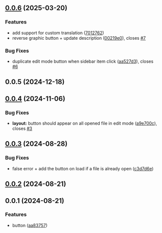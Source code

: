 ## [0.0.6](https://github.com/Mara-Li/obsidian-edit-shortcut/compare/0.0.5...0.0.6) (2025-03-20)
### Features

* add support for custom translation ([7012762](https://github.com/Mara-Li/obsidian-edit-shortcut/commit/7012762791bf4bd326c831e6fec18f991f758dc6))
* reverse graphic button + update description ([00219e0](https://github.com/Mara-Li/obsidian-edit-shortcut/commit/00219e059d5634a0493903867aafd2ca165f451a)), closes [#7](https://github.com/Mara-Li/obsidian-edit-shortcut/issues/7)

### Bug Fixes

* duplicate edit mode button when sidebar item click ([aa527d3](https://github.com/Mara-Li/obsidian-edit-shortcut/commit/aa527d3562e5a4b6c1b87a7a9c4747ab4896fad6)), closes [#6](https://github.com/Mara-Li/obsidian-edit-shortcut/issues/6)

## 0.0.5 (2024-12-18)

## [0.0.4](https://github.com/Mara-Li/obsidian-edit-shortcut/compare/0.0.3...0.0.4) (2024-11-06)
### Bug Fixes

* **layout:** button should appear on all opened file in edit mode ([a9e700c](https://github.com/Mara-Li/obsidian-edit-shortcut/commit/a9e700c51ca41003326219815c5ef561db760d82)), closes [#3](https://github.com/Mara-Li/obsidian-edit-shortcut/issues/3)

## [0.0.3](https://github.com/Mara-Li/obsidian-shortcuts-LP_Source/compare/0.0.2...0.0.3) (2024-08-28)
### Bug Fixes

* false error + add the button on load if a file is already open ([c3d7d6e](https://github.com/Mara-Li/obsidian-shortcuts-LP_Source/commit/c3d7d6eec7dc1a76d8460d4f42d46d60fa4cd143))

## [0.0.2](https://github.com/Mara-Li/obsidian-shortcuts-LP_Source/compare/0.0.1...0.0.2) (2024-08-21)

## 0.0.1 (2024-08-21)
### Features

* button ([aa83757](https://github.com/Mara-Li/obsidian-shortcuts-LP_Source/commit/aa83757085ada8afaae9594837c2c5575a1b2349))